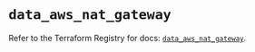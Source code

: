 # `data_aws_nat_gateway`

Refer to the Terraform Registry for docs: [`data_aws_nat_gateway`](https://registry.terraform.io/providers/hashicorp/aws/4.54.0/docs/data-sources/nat_gateway).
